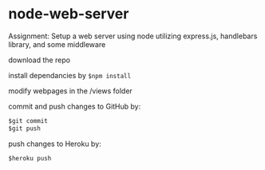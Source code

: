 # node-web-server

Assignment: Setup a web server using node utilizing express.js, handlebars library, and some middleware

download the repo

install dependancies by <code>$npm install</code>

modify webpages in the /views folder

commit and push changes to GitHub by:
```javascript
$git commit
$git push
```
push changes to Heroku by:
```javascript
$heroku push
```
